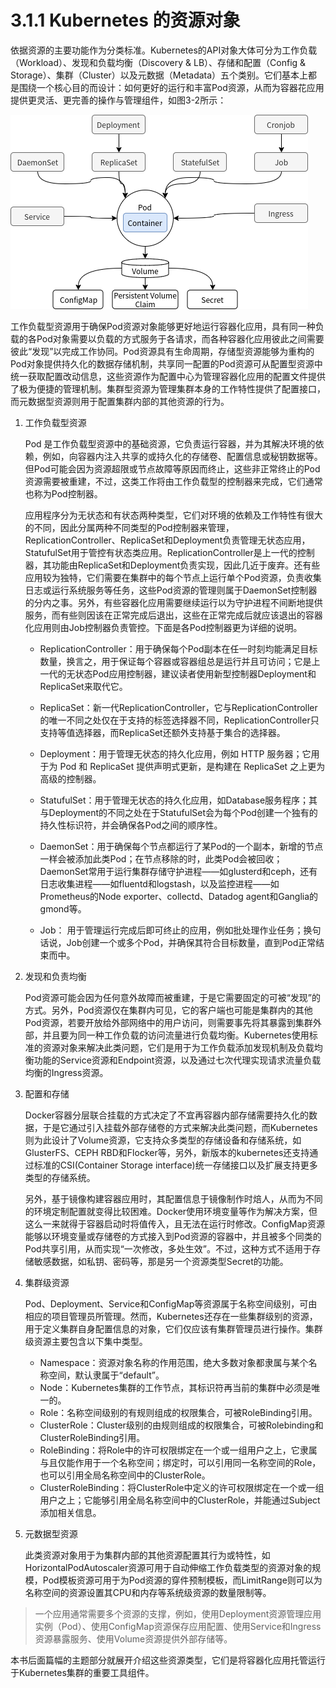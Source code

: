 [1]: /images/chapter_3/kubenetes常用资源对象.png

# 3.1.1 Kubernetes 的资源对象

依据资源的主要功能作为分类标准。Kubernetes的API对象大体可分为工作负载（Workload）、发现和负载均衡（Discovery & LB）、存储和配置（Config & Storage）、集群（Cluster）以及元数据（Metadata）五个类别。它们基本上都是围绕一个核心目的而设计：如何更好的运行和丰富Pod资源，从而为容器花应用提供更灵活、更完善的操作与管理组件，如图3-2所示：

![Kubernetes 常用资源对象][1]

工作负载型资源用于确保Pod资源对象能够更好地运行容器化应用，具有同一种负载的各Pod对象需要以负载的方式服务于各请求，而各种容器化应用彼此之间需要彼此“发现”以完成工作协同。Pod资源具有生命周期，存储型资源能够为重构的Pod对象提供持久化的数据存储机制，共享同一配置的Pod资源可从配置型资源中统一获取配置改动信息，这些资源作为配置中心为管理容器化应用的配置文件提供了极为便捷的管理机制。集群型资源为管理集群本身的工作特性提供了配置接口，而元数据型资源则用于配置集群内部的其他资源的行为。

1. 工作负载型资源

    Pod 是工作负载型资源中的基础资源，它负责运行容器，并为其解决环境的依赖，例如，向容器内注入共享的或持久化的存储卷、配置信息或秘钥数据等。但Pod可能会因为资源超限或节点故障等原因而终止，这些非正常终止的Pod资源需要被重建，不过，这类工作将由工作负载型的控制器来完成，它们通常也称为Pod控制器。

    应用程序分为无状态和有状态两种类型，它们对环境的依赖及工作特性有很大的不同，因此分属两种不同类型的Pod控制器来管理，ReplicationController、ReplicaSet和Deployment负责管理无状态应用，StatufulSet用于管控有状态类应用。ReplicationController是上一代的控制器，其功能由ReplicaSet和Deployment负责实现，因此几近于废弃。还有些应用较为独特，它们需要在集群中的每个节点上运行单个Pod资源，负责收集日志或运行系统服务等任务，这些Pod资源的管理则属于DaemonSet控制器的分内之事。另外，有些容器化应用需要继续运行以为守护进程不间断地提供服务，而有些则因该在正常完成后退出，这些在正常完成后就应该退出的容器化应用则由Job控制器负责管控。下面是各Pod控制器更为详细的说明。

    * ReplicationController：用于确保每个Pod副本在任一时刻均能满足目标数量，换言之，用于保证每个容器或容器组总是运行并且可访问；它是上一代的无状态Pod应用控制器，建议读者使用新型控制器Deployment和ReplicaSet来取代它。

    * ReplicaSet：新一代ReplicationController，它与ReplicationController的唯一不同之处仅在于支持的标签选择器不同，ReplicationController只支持等值选择器，而ReplicaSet还额外支持基于集合的选择器。

    * Deployment：用于管理无状态的持久化应用，例如 HTTP 服务器；它用于为 Pod 和 ReplicaSet 提供声明式更新，是构建在 ReplicaSet 之上更为高级的控制器。

    * StatufulSet：用于管理无状态的持久化应用，如Database服务程序；其与Deployment的不同之处在于StatufulSet会为每个Pod创建一个独有的持久性标识符，并会确保各Pod之间的顺序性。

    * DaemonSet：用于确保每个节点都运行了某Pod的一个副本，新增的节点一样会被添加此类Pod；在节点移除的时，此类Pod会被回收；DaemonSet常用于运行集群存储守护进程——如glusterd和ceph，还有日志收集进程——如fluentd和logstash，以及监控进程——如Prometheus的Node exporter、collectd、Datadog agent和Ganglia的gmond等。

    * Job： 用于管理运行完成后即可终止的应用，例如批处理作业任务；换句话说，Job创建一个或多个Pod，并确保其符合目标数量，直到Pod正常结束而中。

2. 发现和负责均衡

    Pod资源可能会因为任何意外故障而被重建，于是它需要固定的可被“发现”的方式。另外，Pod资源仅在集群内可见，它的客户端也可能是集群内的其他Pod资源，若要开放给外部网络中的用户访问，则需要事先将其暴露到集群外部，并且要为同一种工作负载的访问流量进行负载均衡。Kubernetes使用标准的资源对象来解决此类问题，它们是用于为工作负载添加发现机制及负载均衡功能的Service资源和Endpoint资源，以及通过七次代理实现请求流量负载均衡的Ingress资源。

3. 配置和存储

    Docker容器分层联合挂载的方式决定了不宜再容器内部存储需要持久化的数据，于是它通过引入挂载外部存储卷的方式来解决此类问题，而Kubernetes则为此设计了Volume资源，它支持众多类型的存储设备和存储系统，如GlusterFS、CEPH RBD和Flocker等，另外，新版本的kubernetes还支持通过标准的CSI(Container Storage interface)统一存储接口以及扩展支持更多类型的存储系统。

    另外，基于镜像构建容器应用时，其配置信息于镜像制作时焙人，从而为不同的环境定制配置就变得比较困难。Docker使用环境变量等作为解决方案，但这么一来就得于容器启动时将值传入，且无法在运行时修改。ConfigMap资源能够以环境变量或存储卷的方式接入到Pod资源的容器中，并且被多个同类的Pod共享引用，从而实现“一次修改，多处生效”。不过，这种方式不适用于存储敏感数据，如私钥、密码等，那是另一个资源类型Secret的功能。

4. 集群级资源

    Pod、Deployment、Service和ConfigMap等资源属于名称空间级别，可由相应的项目管理员所管理。然而，Kubernetes还存在一些集群级别的资源，用于定义集群自身配置信息的对象，它们仅应该有集群管理员进行操作。集群级资源主要包含以下集中类型。

    * Namespace：资源对象名称的作用范围，绝大多数对象都隶属与某个名称空间，默认隶属于“default”。
    * Node：Kubernetes集群的工作节点，其标识符再当前的集群中必须是唯一的。
    * Role：名称空间级别的有规则组成的权限集合，可被RoleBinding引用。
    * ClusterRole：Cluster级别的由规则组成的权限集合，可被Rolebinding和ClusterRoleBinding引用。
    * RoleBinding：将Role中的许可权限绑定在一个或一组用户之上，它隶属与且仅能作用于一个名称空间；绑定时，可以引用同一名称空间的Role，也可以引用全局名称空间中的ClusterRole。
    * ClusterRoleBinding：将ClusterRole中定义的许可权限绑定在一个或一组用户之上；它能够引用全局名称空间中的ClusterRole，并能通过Subject添加相关信息。

5. 元数据型资源

    此类资源对象用于为集群内部的其他资源配置其行为或特性，如HorizontalPodAutoscaler资源可用于自动伸缩工作负载类型的资源对象的规模，Pod模板资源可用于为Pod资源的穿件预制模板，而LimitRange则可以为名称空间的资源设置其CPU和内存等系统级资源的数量限制等。

> 一个应用通常需要多个资源的支撑，例如，使用Deployment资源管理应用实例（Pod）、使用ConfigMap资源保存应用配置、使用Service和Ingress资源暴露服务、使用Volume资源提供外部存储等。

本书后面篇幅的主题部分就展开介绍这些资源类型，它们是将容器化应用托管运行于Kubernetes集群的重要工具组件。

